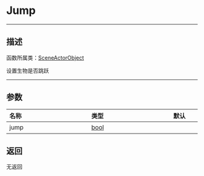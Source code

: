 # Jump
-----------------------------------------------------------------------------------------
## 描述

函数所属类：[SceneActorObject](/Api/Class/Role/SceneActorObject.md)

设置生物是否跳跃

-----------------------------------------------------------------------------------------
## 参数

|<div style="width:200px">**名称**</div>|<div style="width:200px">**类型**</div>|<div style="width:200px">**默认**</div>|<div style="width:345px">**描述**</div>|
|:--------------------|:--------------------|:--------------------|:--------------------|
|jump|[bool](/Api/DataType/Vector3.md)||是否跳跃|

## 返回

无返回